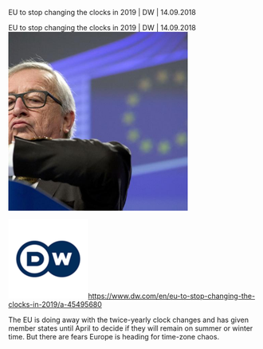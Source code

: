 EU to stop changing the clocks in 2019 | DW | 14.09.2018

EU to stop changing the clocks in 2019 | DW | 14.09.2018
![](../_resources/ae83a0afbfe8bc7f78e08bdc48b34b7d.png)

![](../_resources/9a15e75cd10330ef788b7022a97d8833.png)https://www.dw.com/en/eu-to-stop-changing-the-clocks-in-2019/a-45495680

The EU is doing away with the twice-yearly clock changes and has given member states until April to decide if they will remain on summer or winter time. But there are fears Europe is heading for time-zone chaos.
